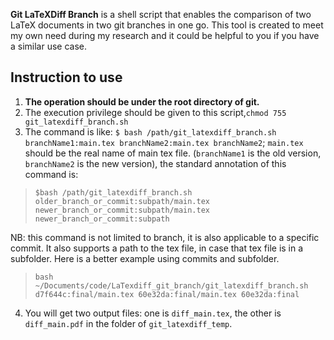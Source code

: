 **Git LaTeXDiff Branch** is a shell script that enables the comparison of two LaTeX documents in two git branches in one go. This tool is created to meet my own need during my research and it could be helpful to you if you have a similar use case.

## Instruction to use ##
1. **The operation should be under the root directory of git.**
2. The execution privilege should be given to this script,`chmod 755 git_latexdiff_branch.sh`
3. The command is like: `$ bash /path/git_latexdiff_branch.sh branchName1:main.tex branchName2:main.tex branchName2`; `main.tex` should be the real name of main tex file. (`branchName1` is the old version, `branchName2` is the new version), the standard annotation of this command is:
> `$bash /path/git_latexdiff_branch.sh older_branch_or_commit:subpath/main.tex newer_branch_or_commit:subpath/main.tex newer_branch_or_commit:subpath`

NB: this command is not limited to branch, it is also applicable to a specific commit. It also supports a path to the tex file, in case that tex file is in a subfolder. Here is a better example using commits and subfolder.

> `bash ~/Documents/code/LaTexdiff_git_branch/git_latexdiff_branch.sh d7f644c:final/main.tex 60e32da:final/main.tex 60e32da:final`
4. You will get two output files: one is `diff_main.tex`, the other is `diff_main.pdf` in the folder of `git_latexdiff_temp`.


